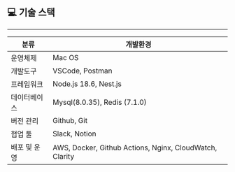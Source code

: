 
## 💻 기술 스택

---

| 분류 | 개발환경 | 
|---|---|
| 운영체제 | Mac OS |
| 개발도구 | VSCode, Postman |
| 프레임워크 | Node.js 18.6, Nest.js |
| 데이터베이스 | Mysql(8.0.35), Redis (7.1.0)|
| 버전 관리 | Github, Git |
| 협업 툴 | Slack, Notion |
| 배포 및 운영 | AWS, Docker, Github Actions, Nginx, CloudWatch, Clarity |
